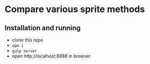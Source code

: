 # Compare various sprite methods

## Installation and running

* clone this repo
* `npm i`
* `gulp server`
* open http://localhost:8888 in browser
